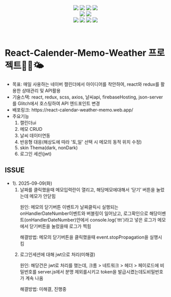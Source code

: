 <p align="center">
  <img src="https://img.shields.io/badge/React-20232A?style=for-the-badge&logo=react&logoColor=61DAFB">
  <img src="https://img.shields.io/badge/JavaScript-F7DF1E?style=for-the-badge&logo=JavaScript&logoColor=white">
  <img src="https://img.shields.io/badge/HTML5-E34F26?style=for-the-badge&logo=html5&logoColor=white">
  <img src="https://img.shields.io/badge/Redux-593D88?style=for-the-badge&logo=redux&logoColor=white">
  <br>
  <img src="https://img.shields.io/badge/React_Router-CA4245?style=for-the-badge&logo=react-router&logoColor=white">
  <img src="https://img.shields.io/badge/CSS-239120?&style=for-the-badge&logo=css3&logoColor=white">
  <br>
  <img src="https://img.shields.io/badge/GitHub-100000?style=for-the-badge&logo=github&logoColor=white">
  <img src="https://img.shields.io/badge/npm-CB3837?style=for-the-badge&logo=npm&logoColor=white">
  <img src="https://img.shields.io/badge/Figma-F24E1E?style=for-the-badge&logo=figma&logoColor=white">
  <img src="https://img.shields.io/badge/Notion-000000?style=for-the-badge&logo=notion&logoColor=white">
</p>
<br>
<p align="center">
   <h1><strong>React-Calender-Memo-Weather 프로젝트</strong>📅📝🌤️</h1>

  <ul>
    <li><span>목표: 매일 사용하는 네이버 캘린더에서 아이디어를 착안하여, react와 redux를 활용한 상태관리 및 API활용</span></li>
    <li><span>기술스택: react, redux, scss, axios, 날씨api, firebaseHosting, json-server를 Glitch에서 호스팅하여 API 엔드포인트 변경</li>
    <li><span>배포링크: https://react-calendar-weather-memo.web.app/</span></li>
    <li>
      <span>주요기능</span>
      <ol>
        <li>캘린더ui</li>
        <li>메모 CRUD</li>
        <li>날씨 데이터연동</li>
        <li>반응형 대응(해상도에 따라 '토,일' 선택 시 메모의 동적 위치 수정)</li>
        <li>skin Thema(dark, nonDark)</li>
        <li>로그인 세션(jwt)</li>
      </ol>
    </li>
  </ul>

  <h2>ISSUE</h2>
  <ul>
    <li>
      <span>1). 2025-09-09(화)</span>
      <ol>
        <li>
          <span>날짜를 클릭했을때 메모입력란이 열리고, 해당메모에대해서 ‘닫기’ 버튼을 눌렀는데 메모가 안닫힘</span>
          <p>원인: 메모의 닫기버튼 이벤트가 날짜클릭시 실행되는 onHandlerDateNumber이벤트와 버블링이 일어났고, 로그확인으로 해당이벤트(onHandlerDateNumber)안에서 console.log(`ttt`)라고 넣은 로그가 메모에서 닫기버튼을 눌렀을때 로그가 찍힘</p>
          <p>해결방법: 메모의 닫기버튼을 클릭했을때 event.stopPropagation을 실행시킴</p>
        </li>
        <li>
          <span>로그인세션에 대해 jwt으로 처리(미해결)</span>
          <p>원인: 해당건은 jwt로 처리를 했는데, 크롬 > 네트워크 > 헤더 > 페이로드에 비밀번호를 server.js에서 분명 제외를시키고 token을 발급시켰는데도비밀번호가 계속 나옴</p>
          <p>해결방법: 미해결, 진행중</p>
        </li>
      </ol>
    </li>
  </ul>
</p>
